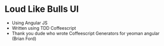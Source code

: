 # Loud Like Bulls UI 
*  Using Angular JS 
*  Written using TDD Coffeescript
*  Thank you dude who wrote Coffeescript Generators for yeoman angular (Brian Ford)